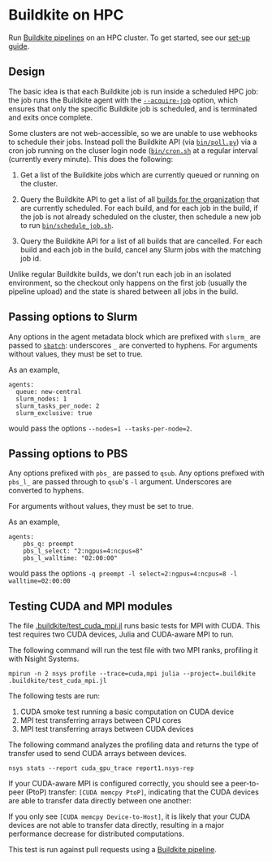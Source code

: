 # Buildkite on HPC

Run [Buildkite pipelines](https://buildkite.com/) on an HPC cluster. 
To get started, see our [set-up guide](https://github.com/CliMA/slurm-buildkite/blob/master/set_up_guide.md).

## Design

The basic idea is that each Buildkite job is run inside a scheduled HPC job: the job runs the Buildkite agent with the [`--acquire-job`](https://buildkite.com/docs/agent/v3/cli-start#acquire-job) option, which ensures that only the specific Buildkite job is scheduled, and is terminated and exits once complete.

Some clusters are not web-accessible, so we are unable to use webhooks to schedule their jobs. Instead poll the Buildkite API (via [`bin/poll.py`](https://github.com/CliMA/slurm-buildkite/blob/master/bin/poll.py)) via a cron job running on the cluser login node ([`bin/cron.sh`]((https://github.com/CliMA/slurm-buildkite/blob/master/bin/cron.sh)) at a regular interval (currently every minute). This does the following:

1. Get a list of the Buildkite jobs which are currently queued or running on the cluster.

2. Query the Buildkite API to get a list of all [builds for the organization](https://buildkite.com/docs/apis/rest-api/builds#list-builds-for-an-organization) that are currently scheduled. For each build, and for each job in the build, if the job is not already scheduled on the cluster, then schedule a new job to run [`bin/schedule_job.sh`](https://github.com/CliMA/slurm-buildkite/blob/master/bin/schedule_job.sh).

3. Query the Buildkite API for a list of all builds that are cancelled. For each build and each job in the build, cancel any Slurm jobs with the matching job id.

Unlike regular Buildkite builds, we don't run each job in an isolated environment, so the checkout only happens on the first job (usually the pipeline upload) and the state is shared between all jobs in the build.


## Passing options to Slurm

Any options in the agent metadata block which are prefixed with `slurm_` are passed to [`sbatch`](https://slurm.schedmd.com/sbatch.html): underscores `_` are converted to hyphens.
For arguments without values, they must be set to true.

As an example,
```
agents:
  queue: new-central
  slurm_nodes: 1
  slurm_tasks_per_node: 2
  slurm_exclusive: true
```
would pass the options `--nodes=1 --tasks-per-node=2`.

## Passing options to PBS

Any options prefixed with `pbs_` are passed to `qsub`. Any options prefixed with `pbs_l_` are passed through to `qsub`'s `-l` argument. Underscores are converted to hyphens.

For arguments without values, they must be set to true.

As an example,
```
agents:
    pbs_q: preempt
    pbs_l_select: "2:ngpus=4:ncpus=8"
    pbs_l_walltime: "02:00:00"
```
would pass the options `-q preempt -l select=2:ngpus=4:ncpus=8 -l walltime=02:00:00`

## Testing CUDA and MPI modules

The file [.buildkite/test_cuda_mpi.jl](https://github.com/CliMA/slurm-buildkite/blob/master/.buildkite/test_cuda_mpi.jl) runs basic tests for MPI with CUDA. This test requires two CUDA devices, Julia and CUDA-aware MPI to run.

The following command will run the test file with two MPI ranks, profiling it with Nsight Systems.
```
mpirun -n 2 nsys profile --trace=cuda,mpi julia --project=.buildkite .buildkite/test_cuda_mpi.jl
```
The following tests are run:
1. CUDA smoke test running a basic computation on CUDA device
2. MPI test transferring arrays between CPU cores
3. MPI test transferring arrays between CUDA devices

The following command analyzes the profiling data and returns the type of transfer used to send CUDA arrays between devices.
```
nsys stats --report cuda_gpu_trace report1.nsys-rep
```
If your CUDA-aware MPI is configured correctly, you should see a peer-to-peer (PtoP) transfer: `[CUDA memcpy PtoP]`, indicating that the CUDA devices are able to transfer data directly between one another:

If you only see `[CUDA memcpy Device-to-Host]`, it is likely that your CUDA devices are not able to transfer data directly, resulting in a major performance decrease for distributed computations.

This test is run against pull requests using a [Buildkite pipeline](https://buildkite.com/clima/slurm-buildkite-experimental/).



